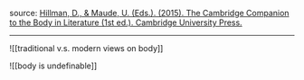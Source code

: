 source: [Hillman, D., & Maude, U. (Eds.). (2015). The Cambridge Companion to the Body in Literature (1st ed.). Cambridge University Press.](https://doi.org/10.1017/CCO9781107256668)

---

![[traditional v.s. modern views on body]]

![[body is undefinable]]